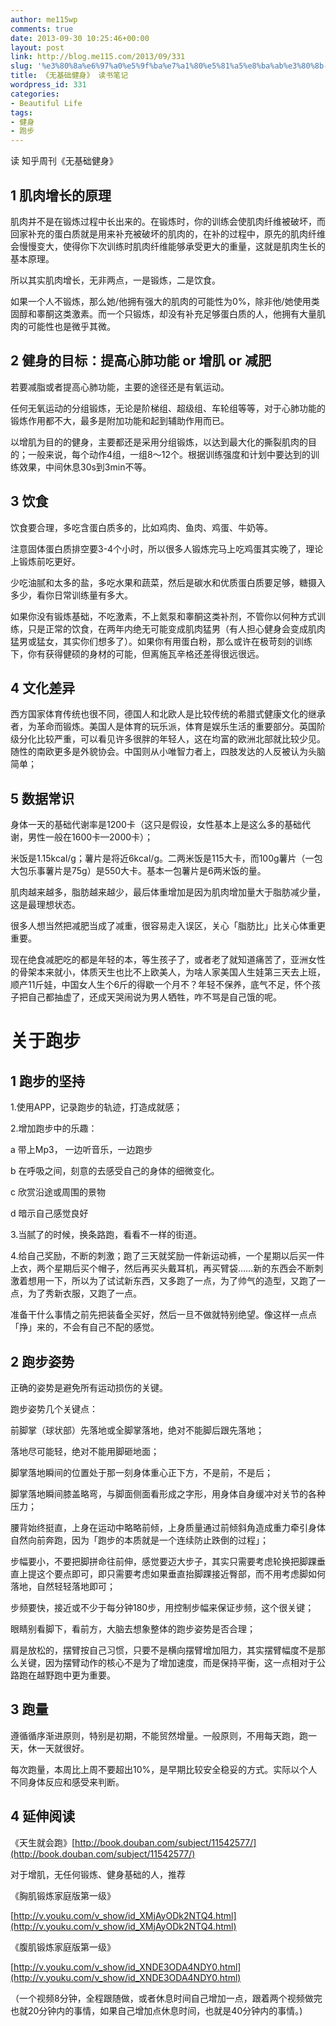 ```yaml
---
author: me115wp
comments: true
date: 2013-09-30 10:25:46+00:00
layout: post
link: http://blog.me115.com/2013/09/331
slug: '%e3%80%8a%e6%97%a0%e5%9f%ba%e7%a1%80%e5%81%a5%e8%ba%ab%e3%80%8b-%e8%af%bb%e4%b9%a6%e7%ac%94%e8%ae%b0'
title: 《无基础健身》 读书笔记
wordpress_id: 331
categories:
- Beautiful Life
tags:
- 健身
- 跑步
---
```


读 知乎周刊《无基础健身》

## **1 肌肉增长的原理**

肌肉并不是在锻炼过程中长出来的。在锻炼时，你的训练会使肌肉纤维被破坏，而回家补充的蛋白质就是用来补充被破坏的肌肉的，在补的过程中，原先的肌肉纤维会慢慢变大，使得你下次训练时肌肉纤维能够承受更大的重量，这就是肌肉生长的基本原理。

所以其实肌肉增长，无非两点，一是锻炼，二是饮食。

如果一个人不锻炼，那么她/他拥有强大的肌肉的可能性为0%，除非他/她使用类固醇和睾酮这类激素。而一个只锻炼，却没有补充足够蛋白质的人，他拥有大量肌肉的可能性也是微乎其微。  


## **2 健身的目标：提高心肺功能 or 增肌 or 减肥**

若要减脂或者提高心肺功能，主要的途径还是有氧运动。

任何无氧运动的分组锻炼，无论是阶梯组、超级组、车轮组等等，对于心肺功能的锻炼作用都不大，最多是附加功能和起到辅助作用而已。

以增肌为目的的健身，主要都还是采用分组锻炼，以达到最大化的撕裂肌肉的目的；一般来说，每个动作4组，一组8～12个。根据训练强度和计划中要达到的训练效果，中间休息30s到3min不等。  


## **3 饮食**

饮食要合理，多吃含蛋白质多的，比如鸡肉、鱼肉、鸡蛋、牛奶等。

注意固体蛋白质排空要3-4个小时，所以很多人锻炼完马上吃鸡蛋其实晚了，理论上锻炼前吃更好。

少吃油腻和太多的盐，多吃水果和蔬菜，然后是碳水和优质蛋白质要足够，糖摄入多少，看你日常训练量有多大。

如果你没有锻炼基础，不吃激素，不上氮泵和睾酮这类补剂，不管你以何种方式训练，只是正常的饮食，在两年内绝无可能变成肌肉猛男（有人担心健身会变成肌肉猛男或猛女，其实你们想多了）。如果你有用蛋白粉，那么或许在极苛刻的训练下，你有获得健硕的身材的可能，但离施瓦辛格还差得很远很远。  


## **4 文化差异**

西方国家体育传统也很不同，德国人和北欧人是比较传统的希腊式健康文化的继承者，为革命而锻炼。美国人是体育的玩乐派，体育是娱乐生活的重要部分。英国阶级分化比较严重，可以看见许多很胖的年轻人，这在均富的欧洲北部就比较少见。随性的南欧更多是外貌协会。中国则从小唯智力者上，四肢发达的人反被认为头脑简单；  


## **5 数据常识**

身体一天的基础代谢率是1200卡（这只是假设，女性基本上是这么多的基础代谢，男性一般在1600卡—2000卡）；

米饭是1.15kcal/g；薯片是将近6kcal/g。二两米饭是115大卡，而100g薯片（一包大包乐事薯片是75g）是550大卡。基本一包薯片是6两米饭的量。

肌肉越来越多，脂肪越来越少，最后体重增加是因为肌肉增加量大于脂肪减少量，这是最理想状态。

很多人想当然把减肥当成了减重，很容易走入误区，关心「脂肪比」比关心体重更重要。

现在绝食减肥吃的都是年轻的本，等生孩子了，或者老了就知道痛苦了，亚洲女性的骨架本来就小，体质天生也比不上欧美人，为啥人家美国人生娃第三天去上班，顺产11斤娃，中国女人生个6斤的得歇一个月不？年轻不保养，底气不足，怀个孩子把自己都抽虚了，还成天哭闹说为男人牺牲，咋不骂是自己饿的呢。  


# 关于跑步

## **1 跑步的坚持**

1.使用APP，记录跑步的轨迹，打造成就感；

2.增加跑步中的乐趣：

a 带上Mp3， 一边听音乐，一边跑步

b 在呼吸之间，刻意的去感受自己的身体的细微变化。

c 欣赏沿途或周围的景物

d 暗示自己感觉良好

3.当腻了的时候，换条路跑，看看不一样的街道。

4.给自己奖励，不断的刺激；跑了三天就奖励一件新运动裤，一个星期以后买一件上衣，两个星期后买个帽子，然后再买头戴耳机，再买臂袋……新的东西会不断刺激着想用一下，所以为了试试新东西，又多跑了一点，为了帅气的造型，又跑了一点，为了秀新衣服，又跑了一点。

准备干什么事情之前先把装备全买好，然后一旦不做就特别绝望。像这样一点点「挣」来的，不会有自己不配的感觉。

## 2 跑步姿势

正确的姿势是避免所有运动损伤的关键。

跑步姿势几个关键点：

前脚掌（球状部）先落地或全脚掌落地，绝对不能脚后跟先落地；

落地尽可能轻，绝对不能用脚砸地面；

脚掌落地瞬间的位置处于那一刻身体重心正下方，不是前，不是后；

脚掌落地瞬间膝盖略弯，与脚面侧面看形成之字形，用身体自身缓冲对关节的各种压力；

腰背始终挺直，上身在运动中略略前倾，上身质量通过前倾斜角造成重力牵引身体自然向前奔跑，因为「跑步的本质就是一个连续防止跌倒的过程」；

步幅要小，不要把脚拼命往前伸，感觉要迈大步子，其实只需要考虑轮换把脚踝垂直上提这个要点即可，即只需要考虑如果垂直抬脚踝接近臀部，而不用考虑脚如何落地，自然轻轻落地即可；

步频要快，接近或不少于每分钟180步，用控制步幅来保证步频，这个很关键；

眼睛别看脚下，看前方，大脑去想象整体的跑步姿势是否合理；

肩是放松的，摆臂按自己习惯，只要不是横向摆臂增加阻力，其实摆臂幅度不是那么关键，因为摆臂动作的核心不是为了增加速度，而是保持平衡，这一点相对于公路跑在越野跑中更为重要。

## 3 跑量

遵循循序渐进原则，特别是初期，不能贸然增量。一般原则，不用每天跑，跑一天，休一天就很好。

每次跑量，本周比上周不要超出10%，是早期比较安全稳妥的方式。实际以个人不同身体反应和感受来判断。

## 4 延伸阅读

《天生就会跑》[http://book.douban.com/subject/11542577/](http://book.douban.com/subject/11542577/)  


对于增肌，无任何锻炼、健身基础的人，推荐

《胸肌锻炼家庭版第一级》

[http://v.youku.com/v_show/id_XMjAyODk2NTQ4.html](http://v.youku.com/v_show/id_XMjAyODk2NTQ4.html)

《腹肌锻炼家庭版第一级》

[http://v.youku.com/v_show/id_XNDE3ODA4NDY0.html](http://v.youku.com/v_show/id_XNDE3ODA4NDY0.html)

（一个视频8分钟，全程跟随做，或者休息时间自己增加一点，跟着两个视频做完也就20分钟内的事情，如果自己增加点休息时间，也就是40分钟内的事情。)
